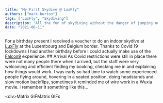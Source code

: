 ```yaml
---
title: "My First Skydive @ LuxFly"
authors: ["mark-burton"]
tags: ["LuxFly", "Skydiving"]
description: "All the fun of skydiving without the danger of jumping out of a plane?"
date: "2021-06-11"
---
```


For a birthday present I received a voucher to do an indoor skydive at [LuxFly](https:/indoorskydive.luen) at the Luxembourg and Belgium border.  Thanks to Covid 19 lockdowns I had another birthday before I could actually make use of the [Falcon9](https:/shop.indoorskydive.lucatalog_66) experience.  ## Arrival
As Covid restrictions were still in place there were not many people there when I arrived, but the staff were very welcoming and efficient finding my booking, checking me in and explaining how things would work.  I was early so had time to watch some experienced people flying around, hovering in a seated position, doing headstands and slow motion backflips, sometimes it reminded me of wire work in a Wuxia movie.  I remember it something like this...

<div className="tenor-gif-embed" data-postid="9992881" data-share-method="host" data-width="100%" data-aspect-ratio="1.4953271028037383" />&lt;div><a href="https:tenor.comviewmiss-me-with-the-bs-gif-9992881" /></a>Matrix GIF<a&gt; from <a href="https:/tenor.comsearchmatrix-gifs" /></a>Matrix GIFs<a></a><div /><script type="textjavascript" async src="https:tenor.comembed.js" />&lt;script>  or more far fetched a bit of Money Magic  <div className="tenor-gif-embed" data-postid="13873193" data-share-method="host" data-width="100%" data-aspect-ratio="1.7808219178082192" /><div&gt;<a href="https:/tenor.comviewmonkey-magic-flying-wow-gif-13873193" /></div>Monkey Magic Flying GIF&lt;a from <a href="https:tenor.comsearchmonkeymagic-gifs" /></a>Monkeymagic GIFs<a&gt;&lt;div /></a><script type="textjavascript" async src="https:tenor.comembed.js" />&lt;script&gt;  ## The group
I was surprised when I noticed that an RTL camera crew had turned up for my skydive. Unfortunately, despite the fact that there only being 2 of us in the group at that point, the camera was for the other person, who, based on the car outside was there for "de Journal".  ## The Briefing
After being greeted by our instructor, Lane, we were shown a short video explaining the basics of the skydive, the "simple instructions" were:  * relax, Lane will help guide you into the correct position.
* 2 straight fingers means straighten your legs
* bent fingers means bend your legs
* finger pointing up means look upwards  That's it! Simple, right?  ## The Reality
I was assured I was good for a first timer, after 3 flights of 1 minute 20 seconds each I was able to hover without assistance, spin left and right by moving my hands a little, move forward and back by straightening and bending my legs and control myself up and down to some extent by pushing my hips through or straightening my body.  In truth that also included belly flopping into the floor and crashing into the window and crumpling a little which caused me to drop quickly and get caught by Lane before I hit the floor again, not to mention the far from elegant wrestling to get me to the door at the end of my first go.  Somehow when you are in free fall those simple instructions I mentioned earlier become much more difficult, my eyes saw 2 straight fingers, but it took an age to convince my legs to move.  ## The Grand Finale
The HighFly, this was truly a heart in mouth stomach turning experience which I can't wait to do again.

<video src="imgvideosLuxfly51MarkburtonTopHighFly.m4v" width="75%" controls&gt;<video /><p>If you are reading this, it is because your browser does not support the HTML5 video element<p>.<<p>If you are reading this, it is because your browser does not support the HTML5 video element&lt;p>>

<p>
<video />  https:/www.tvlux.bevideoinfoarlon-le-luxfly-skydive-a-ouvert-ses-portes_34978.html